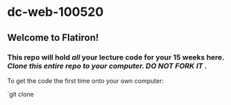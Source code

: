 # dc-web-100520

## Welcome to Flatiron!  

### This repo will hold *all* your lecture code for your 15 weeks here.  *Clone this entire repo to your computer.  DO NOT FORK IT* .  

To get the code the first time onto your own computer:

`git clone 
